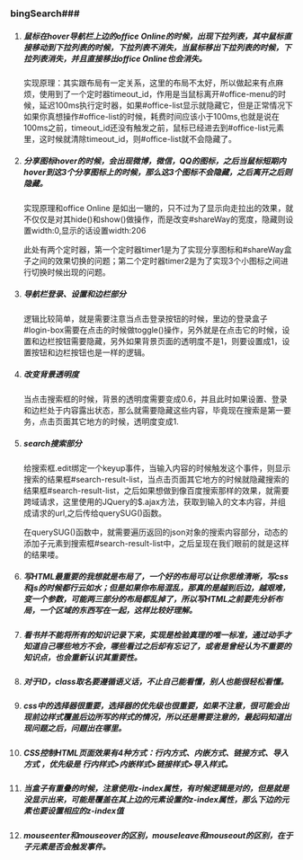 ### bingSearch###

1. ##### 鼠标在hover导航栏上边的office Online的时候，出现下拉列表，其中鼠标直接移动到下拉列表的时候，下拉列表不消失，当鼠标移出下拉列表的时候，下拉列表消失，并且直接移出office Online也会消失。

   实现原理：其实跟布局有一定关系，这里的布局不太好，所以做起来有点麻烦，使用到了一个定时器timeout_id，作用是当鼠标离开#office-menu的时候，延迟100ms执行定时器，如果#office-list显示就隐藏它，但是正常情况下如果你真想操作#office-list的时候，耗费时间应该小于100ms,也就是说在100ms之前，timeout_id还没有触发之前，鼠标已经进去到#office-list元素里，这时候就清除timeout_id，则#office-list就不会隐藏了。

2. ##### 分享图标hover的时候，会出现微博，微信，QQ的图标，之后当鼠标短期内hover到这3个分享图标上的时候，那么这3个图标不会隐藏，之后离开之后则隐藏。

   实现原理和office Online 是如出一辙的，只不过为了显示向走拉出的效果，就不仅仅是对其hide()和show()做操作，而是改变#shareWay的宽度，隐藏则设置width:0,显示的话设置width:206

   此处有两个定时器，第一个定时器timer1是为了实现分享图标和#shareWay盒子之间的效果切换的问题；第二个定时器timer2是为了实现3个小图标之间进行切换时候出现的问题。

3. ##### 导航栏登录、设置和边栏部分

   逻辑比较简单，就是需要注意当点击登录按钮的时候，里边的登录盒子#login-box需要在点击的时候做toggle()操作，另外就是在点击它的时候，设置和边栏按钮需要隐藏，另外如果背景页面的透明度不是1，则要设置成1，设置按钮和边栏按钮也是一样的逻辑。

4. ##### 改变背景透明度

   当点击搜索框的时候，背景的透明度需要变成0.6，并且此时如果设置、登录和边栏处于内容露出状态，那么就需要隐藏这些内容，毕竟现在搜索是第一要务，点击页面其它地方的时候，透明度变成1.

5. ##### search搜索部分

   给搜索框.edit绑定一个keyup事件，当输入内容的时候触发这个事件，则显示搜索的结果框#search-result-list，当点击页面其它地方的时候就隐藏搜索的结果框#search-result-list，之后如果想做到像百度搜索那样的效果，就需要跨域请求，这里使用的JQuery的$.ajax方法，获取到输入的文本内容，并组成请求的url,之后传给querySUG()函数。

   在querySUG()函数中，就需要遍历返回的json对象的搜索内容部分，动态的添加子元素到搜索框#search-result-list中，之后呈现在我们眼前的就是这样的结果喽。

6. ##### 写HTML最重要的我想就是布局了，一个好的布局可以让你思维清晰，写css和js的时候都行云如水；但是如果你布局混乱，那真的是越到后边，越艰难，变一个参数，可能两三部分的布局都乱掉了，所以写HTML之前要先分析布局，一个区域的东西写在一起，这样比较好理解。

7. ##### 看书并不能将所有的知识记录下来，实现是检验真理的唯一标准，通过动手才知道自己哪些地方不会，哪些看过之后却有忘记了，或者是曾经认为不重要的知识点，也会重新认识其重要性。

8. ##### 对于ID，class取名要遵循语义话，不止自己能看懂，别人也能很轻松看懂。

9. ##### css中的选择器很重要，选择器的优先级也很重要，如果不注意，很可能会出现前边样式覆盖后边所写的样式的情况，所以还是需要注意的，最起码知道出现问题之后，问题出在哪里。

10. ##### CSS控制HTML页面效果有4种方式：行内方式、内嵌方式、链接方式、导入方式 ，优先级是 行内样式>内嵌样式>链接样式>导入样式。

11. ##### 当盒子有重叠的时候，注意使用z-index属性，有时候逻辑是对的，但是就是没显示出来，可能是覆盖在其上边的元素设置的z-index属性，那么下边的元素也要设置相应的z-index值

12. ##### mouseenter和mouseover的区别，mouseleave和mouseout的区别，在于子元素是否会触发事件。



##### 

​

